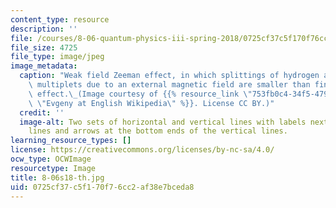 ```yaml
---
content_type: resource
description: ''
file: /courses/8-06-quantum-physics-iii-spring-2018/0725cf37c5f170f76cc2af38e7bceda8_8-06s18-th.jpg
file_size: 4725
file_type: image/jpeg
image_metadata:
  caption: "Weak field Zeeman effect, in which splittings of hydrogen atom degenerate\
    \ multiplets due to an external magnetic field are smaller than fine-structure\
    \ effect.\_(Image courtesy of {{% resource_link \"753fb0c4-34f5-4797-b23b-fdc0f1194540\"\
    \ \"Evgeny at English Wikipedia\" %}}. License CC BY.)"
  credit: ''
  image-alt: Two sets of horizontal and vertical lines with labels next to the horizontal
    lines and arrows at the bottom ends of the vertical lines.
learning_resource_types: []
license: https://creativecommons.org/licenses/by-nc-sa/4.0/
ocw_type: OCWImage
resourcetype: Image
title: 8-06s18-th.jpg
uid: 0725cf37-c5f1-70f7-6cc2-af38e7bceda8
---
```


